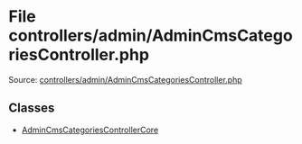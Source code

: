 File controllers/admin/AdminCmsCategoriesController.php
=========
Source: [controllers/admin/AdminCmsCategoriesController.php](https://github.com/PrestaShop/PrestaShop/blob/1.6.1.1/controllers/admin/AdminCmsCategoriesController.php)


Classes
-------

* [AdminCmsCategoriesControllerCore](class.AdminCmsCategoriesControllerCore.md)

